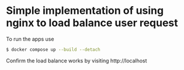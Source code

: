 # Simple implementation of using nginx to load balance user request

To run the apps use
```bash
$ docker compose up --build --detach
```

Confirm the load balance works by visiting http://localhost